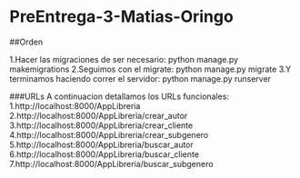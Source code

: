 # PreEntrega-3-Matias-Oringo

##Orden

1.Hacer las migraciones de ser necesario: python manage.py makemigrations
2.Seguimos con el migrate: python manage.py migrate
3.Y terminamos haciendo correr el servidor: python manage.py runserver

###URLs
A continuacion detallamos los URLs funcionales:
1.http://localhost:8000/AppLibreria
2.http://localhost:8000/AppLibreria/crear_autor
3.http://localhost:8000/AppLibreria/crear_cliente
4.http://localhost:8000/AppLibreria/crear_subgenero
5.http://localhost:8000/AppLibreria/buscar_autor
6.http://localhost:8000/AppLibreria/buscar_cliente
7.http://localhost:8000/AppLibreria/buscar_subgenero
